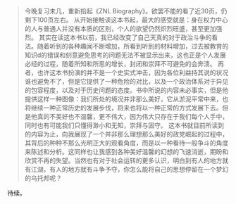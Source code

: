 >今晚复习未几，重新拾起《ZNL Biography》。欲罢不能的看了近30页，仍剩下100页左右。
>从开始接触读这本书起，最大的感受就是：身在权力中心的人与普通人并没有本质的区别，个人的欲望仍然炽烈旺盛，甚至更加强烈。
其实在读这本书以前，我已经改变了自己天真的对于政治斗争的看法。随着听到的各种趣闻不断增加，所看到听到的材料增加，过去被教育的知识d的错误和刻意避免思考的问题无法不被显示出来，这也正是个人发展必经的过程，随着所知和所思的增长，封闭和崇拜不可避免的会奔溃。
>再者，也许这本书扮演的并不是一个史实式冲击，因为各位利益持其说的状况谁也避免不了，但是它提供了一种危险的对比，以及一个政治体系对于异见的包容程度，以及对于历史问题的态度。书中所说的内容未必事实，但是他提供这样一种图像：我们所处的境况并非那么美好，它从淤泥平常中来，也将继续一种正常历史的发展步伐，将来也将以一种正常的方式发展下去。但是他真的不美好也不温馨，更不伟大，因为伟大只存在于我们每个人手中，同时也有可能我们只懂得渺小和无知，崇拜与固守。
>这本书就目前所读到的内容为止，向我展现了一个并非那么理想那么美好的政党崛起的过程中，其背后的种种不那么光明正大的观看角度，而是以一种看待一般争斗的角度来陈述和分析。这同样也让我感到各种美好温馨的幻想的飞速消逝，期盼和欣赏不再的失望。当然也有对于社会运转的更多认识，明白到有人的地方就有江湖，有人的地方就有斗争予夺，你怎么能将自己的思想停留在一个梦幻的乌托邦呢？

待续。
